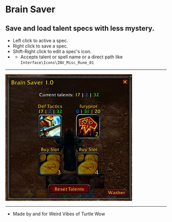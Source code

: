 # Brain Saver
Save and load talent specs with less mystery.
---

* Left click to active a spec.
* Right click to save a spec.
* Shift-Right click to edit a spec's icon.
* * Accepts talent or spell name or a direct path like `Interface\Icons\INV_Misc_Rune_01`
___
![](./brainsaver1.png)

___
* Made by and for Weird Vibes of Turtle Wow  
